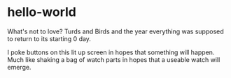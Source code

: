 # hello-world

What's not to love? Turds and Birds and the year everything was supposed to return to its starting 0 day.

I poke buttons on this lit up screen in hopes that something will happen. Much like shaking a bag of watch parts in hopes that a useable watch will emerge.

